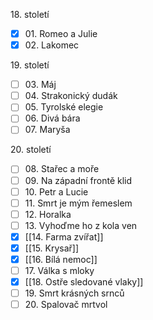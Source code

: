 18\. století
- [x] 01\. Romeo a Julie
- [x] 02\. Lakomec

19\. století
- [ ] 03\. Máj
- [ ] 04\. Strakonický dudák
- [ ] 05\. Tyrolské elegie
- [ ] 06\. Divá bára
- [ ] 07\. Maryša

20\. století
- [ ] 08\. Stařec a moře
- [ ] 09\. Na západní frontě klid
- [ ] 10\. Petr a Lucie
- [ ] 11\. Smrt je mým řemeslem
- [ ] 12\. Horalka
- [ ] 13\. Vyhoďme ho z kola ven
- [x] [[14. Farma zvířat]]
- [x] [[15. Krysař]]
- [x] [[16. Bílá nemoc]]
- [ ] 17\. Válka s mloky
- [x] [[18. Ostře sledované vlaky]]
- [ ] 19\. Smrt krásných srnců
- [ ] 20\. Spalovač mrtvol